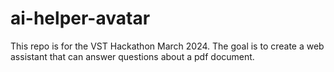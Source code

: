 # ai-helper-avatar
This repo is for the VST Hackathon March 2024. The goal is to create a web assistant that can answer questions about a pdf document.
